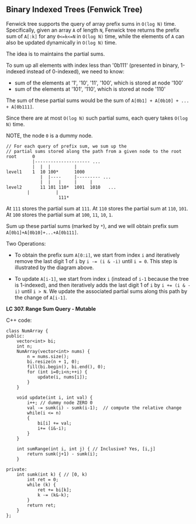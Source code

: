 ## Binary Indexed Trees (Fenwick Tree)

Fenwick tree supports the query of array prefix sums in `O(log N)` time. Specifically, given an array `A` of length `N`, Fenwick tree returns the prefix sum of `A[:k]` for any `0<=k<=N` in `O(log N)` time, while the elements of `A` can also be updated dynamically in `O(log N)` time. 

The idea is to maintains the partial sums.

To sum up all elements with index less than '0b111' (presented in binary, 1-indexed instead of 0-indexed), we need to know:
* sum of the elements at '1', '10', '11', '100', which is stored at node '100'
* sum of the elements at '101', '110', which is stored at node '110'

The sum of these partial sums would be the sum of `A[0b1] + A[0b10] + ... + A[0b111]`. 

Since there are at most `O(log N)` such partial sums, each query takes `O(log N)` time.

NOTE, the node `0` is a dummy node.

```
// For each query of prefix sum, we sum up the 
// partial sums stored along the path from a given node to the root
root      0
          |--------------------- ...
          |  |  |         |
level1    1  10 100*      1000          
             |  |----     |--------- ...
             |  |   |     |     |
level2       11 101 110*  1001  1010   ...
   		|          |
                    111*
```
At `111` stores the partial sum at `111`.
At `110` stores the partial sum at `110`, `101`.
At `100` stores the partial sum at `100`, `11`, `10`, `1`.

Sum up these partial sums (marked by `*`), and we will obtain prefix sum `A[0b1]+A[0b10]+...+A[0b111]`.

Two Operations:

* To obtain the prefix sum `A[0:i]`, we start from index `i` and iteratively remove the last digit 1 of `i` by `i -= (i & -i)` until `i = 0`. This step is illustrated by the diagram above.

* To update `A[i-1]`, we start from index `i` (instead of `i-1` because the tree is 1-indexed), and then iteratively adds the last digit 1 of `i` by `i += (i & -i)` until `i > N`. We update the associated partial sums along this path by the change of `A[i-1]`.

**LC 307. Range Sum Query - Mutable**

C++ code: 
```
class NumArray {
public:
    vector<int> bi;
    int n;
    NumArray(vector<int> nums) {
        n = nums.size();
        bi.resize(n + 1, 0);
        fill(bi.begin(), bi.end(), 0);
        for (int i=0;i<n;++i) {
            update(i, nums[i]);
        }
    }
    
    void update(int i, int val) {
        i++; // dummy node ZERO 0
        val -= sumk(i) - sumk(i-1);  // compute the relative change
        while(i <= n)
        {
            bi[i] += val;
            i+= (i&-i);
        }
    }
    
    int sumRange(int i, int j) { // Inclusive? Yes, [i,j]
        return sumk(j+1) - sumk(i);
    }
    
private:
    int sumk(int k) { // [0, k)
        int ret = 0;
        while (k) {
            ret += bi[k];
            k -= (k&-k);
        }
        return ret;
    }
};
```
